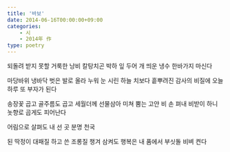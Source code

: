 ```yaml
---
title: '바보'
date: 2014-06-16T00:00:00+09:00
categories: 
    - 시
    - 2014年 作
type: poetry
---
```


되돌려 받지 못할
거룩한 낭비 칼탕치곤
박하 잎 두어 개 띄운
냉수 한바가지 마신다

마당바위 냉바닥
벗은 발로 올라 누워
눈 시린 하늘 치보다
흩뿌려진 감사의 비질에
오늘 하루
또 부자가 된다

송장꽃 곱고 골주름도 곱고
세월더께 선물삼아
미쳐 뿜는 고얀 비
손 펴내 비받이 하니
놋향로 곱게도 피어난다

어림으로 살펴도
내 선 곳 분명 천국

된 딱정이 대패질 하고
쓴 조롱질 챙겨 삼켜도
행복은 내 품에서
부싯돌 비벼 켠다